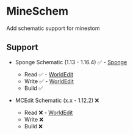 # MineSchem
Add schematic support for minestom

Support
---
 - Sponge Schematic (1.13 - 1.16.4) ✅ - [Sponge](https://github.com/SpongePowered/Sponge/blob/api-8/invalid/main/java/org/spongepowered/common/world/schematic/SchematicTranslator.java)
    - Read ✅ - [WorldEdit](https://github.com/EngineHub/WorldEdit/blob/master/worldedit-core/src/main/java/com/sk89q/worldedit/extent/clipboard/io/SpongeSchematicReader.java)
    - Write ✅ - [WorldEdit](https://github.com/EngineHub/WorldEdit/blob/master/worldedit-core/src/main/java/com/sk89q/worldedit/extent/clipboard/io/SpongeSchematicWriter.java)
    - Build ✅
    
 - MCEdit Schematic (x.x - 1.12.2) ❌
    - Read ❌ - [WorldEdit](https://github.com/EngineHub/WorldEdit/blob/master/worldedit-core/src/main/java/com/sk89q/worldedit/extent/clipboard/io/MCEditSchematicReader.java)
    - Write ❌
    - Build ❌
